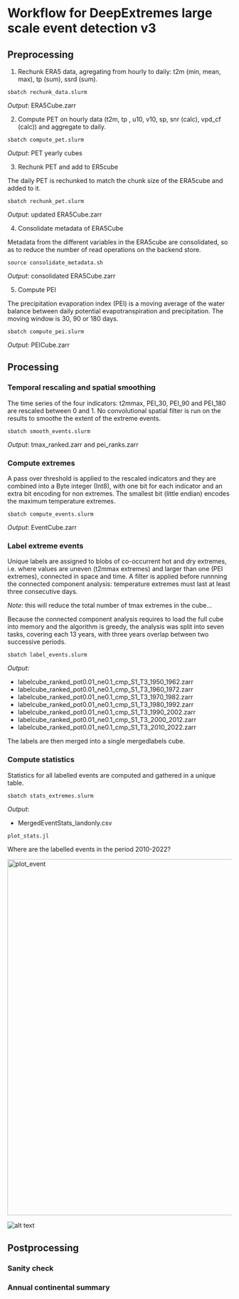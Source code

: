 # Workflow for DeepExtremes large scale event detection v3

## Preprocessing

1. Rechunk ERA5 data, agregating from hourly to daily: t2m (min, mean, max), tp (sum), ssrd (sum).

```
sbatch rechunk_data.slurm
```

*Output*: ERA5Cube.zarr

2. Compute PET on hourly data (t2m, tp , u10, v10, sp, snr (calc), vpd_cf (calc)) and aggregate to daily.

```
sbatch compute_pet.slurm
```

*Output*: PET yearly cubes

3. Rechunk PET and add to ER5cube

The daily PET is rechunked to match the chunk size of the ERA5cube and added to it.
```
sbatch rechunk_pet.slurm
```

*Output*: updated ERA5Cube.zarr

4. Consolidate metadata of ERA5Cube

Metadata from the different variables in the ERA5cube are consolidated, so as to reduce the number of read operations on the backend store.
```
source consolidate_metadata.sh
```

*Output*: consolidated ERA5Cube.zarr

5. Compute PEI

The precipitation evaporation index (PEI) is a moving average of the water balance between daily potential evapotranspiration and precipitation. The moving window is 30, 90 or 180 days.

```
sbatch compute_pei.slurm
```

*Output*: PEICube.zarr


## Processing
### Temporal rescaling and spatial smoothing

The time series of the four indicators: t2mmax, PEI_30, PEI_90 and PEI_180 are rescaled between 0 and 1. No convolutional spatial filter is run on the results to smoothe the extent of the extreme events.

```
sbatch smooth_events.slurm
```

*Output*: tmax_ranked.zarr and pei_ranks.zarr

### Compute extremes
A pass over threshold is applied to the rescaled indicators and they are combined into a Byte integer (Int8), with one bit for each indicator and an extra bit encoding for non extremes. The smallest bit (little endian) encodes the maximum temperature extremes.

```
sbatch compute_events.slurm
```

*Output*: EventCube.zarr

### Label extreme events
Unique labels are assigned to blobs of co-occurrent hot and dry extremes, i.e. where values are uneven (t2mmax extremes) and larger than one (PEI extremes), connected in space and time. A filter is applied before runnning the connected component analysis: temperature extremes must last at least three consecutive days.

*Note*: this will reduce the total number of tmax extremes in the cube...

Because the connected component analysis requires to load the full cube into memory and the algorithm is greedy, the analysis was split into seven tasks, covering each 13 years, with three years overlap between two successive periods.

```
sbatch label_events.slurm
```

*Output*: 
- labelcube_ranked_pot0.01_ne0.1_cmp_S1_T3_1950_1962.zarr
- labelcube_ranked_pot0.01_ne0.1_cmp_S1_T3_1960_1972.zarr
- labelcube_ranked_pot0.01_ne0.1_cmp_S1_T3_1970_1982.zarr
- labelcube_ranked_pot0.01_ne0.1_cmp_S1_T3_1980_1992.zarr
- labelcube_ranked_pot0.01_ne0.1_cmp_S1_T3_1990_2002.zarr
- labelcube_ranked_pot0.01_ne0.1_cmp_S1_T3_2000_2012.zarr
- labelcube_ranked_pot0.01_ne0.1_cmp_S1_T3_2010_2022.zarr

The labels are then merged into a single mergedlabels cube.


### Compute statistics
Statistics for all labelled events are computed and gathered in a unique table.

```
sbatch stats_extremes.slurm
```

*Output*: 
- MergedEventStats_landonly.csv

```julia
plot_stats.jl
```
Where are the labelled events in the period 2010-2022?

<img src="../v3/fig/nolabel_ranked_pot0.01_ne0.1_cmp_S1_T3_2010_2022.png" alt="plot_event" width="800"/>

![alt text](../v3/fig/nolabel_ranked_pot0.01_ne0.1_cmp_S1_T3_2010_2022.png)

## Postprocessing

### Sanity check


### Annual continental summary

